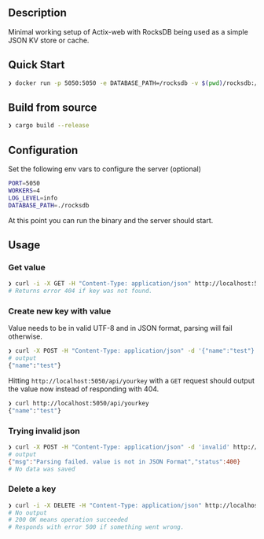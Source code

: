 ## Description
Minimal working setup of Actix-web with RocksDB being used as a simple JSON KV store or cache.

## Quick Start
```bash
❯ docker run -p 5050:5050 -e DATABASE_PATH=/rocksdb -v $(pwd)/rocksdb:/rocksdb mpwsh/actix-rocksdb:latest
```


## Build from source
```bash
❯ cargo build --release
```

## Configuration
Set the following env vars to configure the server (optional)
```bash
PORT=5050
WORKERS=4
LOG_LEVEL=info
DATABASE_PATH=./rocksdb
```

At this point you can run the binary and the server should start.

## Usage
### Get value
```bash
❯ curl -i -X GET -H "Content-Type: application/json" http://localhost:5050/api/yourkey
# Returns error 404 if key was not found.
```

### Create new key with value
Value needs to be in valid UTF-8 and in JSON format, parsing will fail otherwise.
```bash
❯ curl -X POST -H "Content-Type: application/json" -d '{"name":"test"}' http://localhost:5050/api/yourkey
# output
{"name":"test"}
```

Hitting `http://localhost:5050/api/yourkey` with a `GET` request should output the value now instead of responding with 404.
```bash
❯ curl http://localhost:5050/api/yourkey
{"name":"test"}
```


### Trying invalid json
```bash
❯ curl -X POST -H "Content-Type: application/json" -d 'invalid' http://localhost:5050/api/wontwork
# output
{"msg":"Parsing failed. value is not in JSON Format","status":400}
# No data was saved
```


### Delete a key
```bash
❯ curl -i -X DELETE -H "Content-Type: application/json" http://localhost:5050/api/yourkey
# No output
# 200 OK means operation succeeded
# Responds with error 500 if something went wrong.
```
